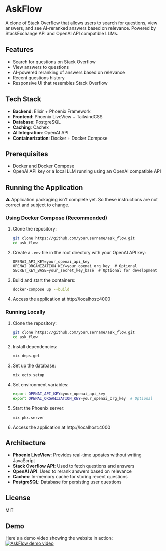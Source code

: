 # AskFlow
A clone of Stack Overflow that allows users to search for questions, view answers, and see AI-reranked answers based on relevance.
Powered by StackExchange API and OpenAI API compatible LLMs.

## Features
- Search for questions on Stack Overflow
- View answers to questions
- AI-powered reranking of answers based on relevance
- Recent questions history
- Responsive UI that resembles Stack Overflow

## Tech Stack
- **Backend**: Elixir + Phoenix Framework
- **Frontend**: Phoenix LiveView + TailwindCSS
- **Database**: PostgreSQL
- **Caching**: Cachex
- **AI Integration**: OpenAI API
- **Containerization**: Docker + Docker Compose

## Prerequisites
- Docker and Docker Compose
- OpenAI API key or a local LLM running using an OpenAI compatible API

## Running the Application
⚠️ Application packaging isn't complete yet. So these instructions are not correct and subject to change.

### Using Docker Compose (Recommended)

1. Clone the repository:
   ```bash
   git clone https://github.com/yourusername/ask_flow.git
   cd ask_flow
   ```

2. Create a `.env` file in the root directory with your OpenAI API key:
   ```
   OPENAI_API_KEY=your_openai_api_key
   OPENAI_ORGANIZATION_KEY=your_openai_org_key  # Optional
   SECRET_KEY_BASE=your_secret_key_base  # Optional for development
   ```

3. Build and start the containers:
   ```bash
   docker-compose up --build
   ```

4. Access the application at http://localhost:4000

### Running Locally

1. Clone the repository:
   ```bash
   git clone https://github.com/yourusername/ask_flow.git
   cd ask_flow
   ```

2. Install dependencies:
   ```bash
   mix deps.get
   ```

3. Set up the database:
   ```bash
   mix ecto.setup
   ```

4. Set environment variables:
   ```bash
   export OPENAI_API_KEY=your_openai_api_key
   export OPENAI_ORGANIZATION_KEY=your_openai_org_key  # Optional
   ```

5. Start the Phoenix server:
   ```bash
   mix phx.server
   ```

6. Access the application at http://localhost:4000

## Architecture
- **Phoenix LiveView**: Provides real-time updates without writing JavaScript
- **Stack Overflow API**: Used to fetch questions and answers
- **OpenAI API**: Used to rerank answers based on relevance
- **Cachex**: In-memory cache for storing recent questions
- **PostgreSQL**: Database for persisting user questions

## License
MIT



## Demo
Here's a demo video showing the website in action:  
[![AskFlow demo video](https://img.youtube.com/vi/j1AR5ikUJRA/0.jpg)](https://www.youtube.com/watch?v=j1AR5ikUJRA)
